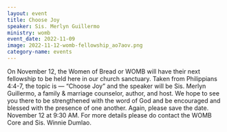 ```yaml
---
layout: event
title: Choose Joy
speaker: Sis. Merlyn Guillermo
ministry: womb
event_date: 2022-11-09
image: 2022-11-12-womb-fellowship_ao7aov.png
category-name: events
---
```


On November 12, the Women of Bread or WOMB will have their next fellowship to be held here in our church sanctuary. Taken from Philippians 4:4-7, the topic is — “Choose Joy” and the speaker will be Sis. Merlyn Guillermo, a family & marriage counselor, author, and host. We hope to see you there to be strengthened with the word of God and be encouraged and blessed with the presence of one another. Again, please save the date. November 12 at 9:30 AM. For more details please do contact the WOMB Core and Sis. Winnie Dumlao. 